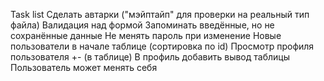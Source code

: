 Task list
    Сделать автарки ("мэйптайп" для проверки на реальный тип файла)
    Валидация над формой
    Запоминать введённые, но не сохранённые данные
    Не менять пароль при изменение
    Новые пользователи в начале таблице (сортировка по id)
    Просмотр профиля пользователя +- (в таблице)
    В профиль добавить вывод таблицы
    Пользователь может менять себя